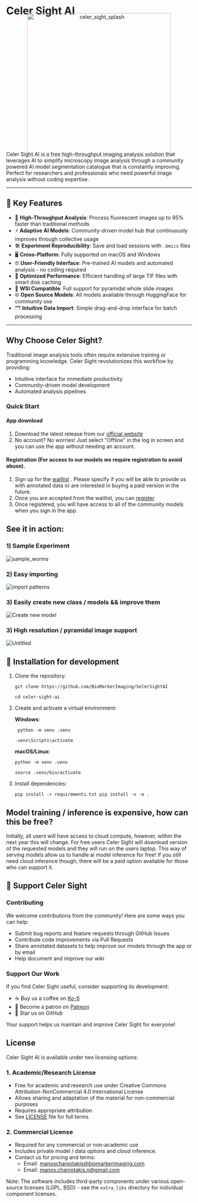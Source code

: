 # Celer Sight AI

<p align="center" style="margin: -30px 0;">
  <img width="390" alt="celer_sight_splash" src="https://github.com/user-attachments/assets/0f103da2-b16a-42ed-a424-7be803588a89">
</p>


Celer Sight AI is a free high-throughput imaging analysis solution that leverages AI to simplify microscopy image analysis through a community powered AI model segmentation catalogue that is constantly improving. Perfect for researchers and professionals who need powerful image analysis without coding expertise.

---

## 🚀 Key Features

- 🚀 **High-Throughput Analysis**: Process fluorescent images up to 95% faster than traditional methods
- ⚡️ **Adaptive AI Models**: Community-driven model hub that continuously improves through collective usage
- 🛠️ **Experiment Reproducibility**: Save and load sessions with `.bmics` files
- 🖥️ **Cross-Platform**: Fully supported on macOS and Windows
- 🤓 **User-Friendly Interface**: Pre-trained AI models and automated analysis - no coding required
- 💾 **Optimized Performance**: Efficient handling of large TIF files with smart disk caching
- 🔬 **WSI Compatible**: Full support for pyramidal whole slide images
- 🌐 **Open Source Models**: All models available through HuggingFace for community use
- 🗂️ **Intuitive Data Import**: Simple drag-and-drop interface for batch processing

---

## Why Choose Celer Sight?
Traditional image analysis tools often require extensive training or programming knowledge. Celer Sight revolutionizes this workflow by providing:
- Intuitive interface for immediate productivity
- Community-driven model development
- Automated analysis pipelines


### Quick Start
#### App download
1) Download the latest release from our [official website](https://www.biomarkerimaging.com/download)
2) No account? No worries! Just select "Offline" in the log in screen and you can use the app without needing an account.
#### Registration (For access to our models we require registration to avoid abuse).
1) Sign up for the [waitlist](https://www.biomarkerimaging.com/waitlist) . Please specify if you will be able to provide us with annotated data or are interested in buying a paid version in the future.
2) Once you are accepted from the waitlist, you can [register](https://www.biomarkerimaging.com/register)
3) Once registered, you will have access to all of the community models when you sign in the app.


## See it in action:

### 1) Sample Experiment
![sample_worms](https://github.com/user-attachments/assets/86b64040-7dd7-4560-b06b-e237ac888cdd)

### 2) Easy importing
![import patterns](https://github.com/user-attachments/assets/1c421c9c-51aa-4d36-a180-a797eeae67b2)

### 3) Easily create new class / models && improve them
![Create new model](https://github.com/user-attachments/assets/7230a2eb-afad-4004-88dd-f5fb371070b3)

### 3) High resolution / pyramidal image support
![Untitled](https://github.com/user-attachments/assets/78e72a4a-c659-4b4c-a2f8-99dc94f92724)




## 🔧 Installation for development

1. Clone the repository:

   `git clone https://github.com/BioMarkerImaging/SelerSightAI`

   `cd celer-sight-ai`
   
2. Create and activate a virtual environment:

   **Windows**:

      `
      python -m venv .venv`

      `.venv\Scripts\activate`

   **macOS/Linux**:

      `python -m venv .venv`

      `source .venv/bin/activate`

3. Install dependencies:

   `
   pip install -r requirements.txt
   pip install -v -e .
   `

## Model training / inference is expensive, how can this be free?
Initially, all users will have access to cloud compute, however, within the next year this will change. For free users Celer Sight will download version of the requested models and they will run on the users laptop. This way of serving models allow us to handle ai model inference for free! If you still need cloud inference though, there will be a paid option available for those who can support it.

## 💝 Support Celer Sight

### Contributing
We welcome contributions from the community! Here are some ways you can help:
- Submit bug reports and feature requests through GitHub Issues
- Contribute code improvements via Pull Requests
- Share annotated datasets to help improve our models through the app or by email
- Help document and improve our wiki

### Support Our Work
If you find Celer Sight useful, consider supporting its development:
- ☕️ Buy us a coffee on [Ko-fi](https://ko-fi.com/celersight)
- 💖 Become a patron on [Patreon](https://www.patreon.com/c/celersightai/membership)
- 🌟 Star us on GitHub

Your support helps us maintain and improve Celer Sight for everyone!

## License

Celer Sight AI is available under two licensing options:

### 1. Academic/Research License
- Free for academic and research use under Creative Commons Attribution-NonCommercial 4.0 International License
- Allows sharing and adaptation of the material for non-commercial purposes
- Requires appropriate attribution
- See [LICENSE](LICENSE) file for full terms

### 2. Commercial License
- Required for any commercial or non-academic use
- Includes private model / data options and cloud inference.
- Contact us for pricing and terms:
  - Email: [manoschaniotakis@biomarkerimaging.com](mailto:manoschaniotakis@biomarkerimaging.com)
  - Email: [manos.chaniotakis.n@gmail.com](mailto:manos.chaniotakis.n@gmail.com)

Note: The software includes third-party components under various open-source licenses (LGPL, BSD) - see the `extra_libs` directory for individual component licenses.


